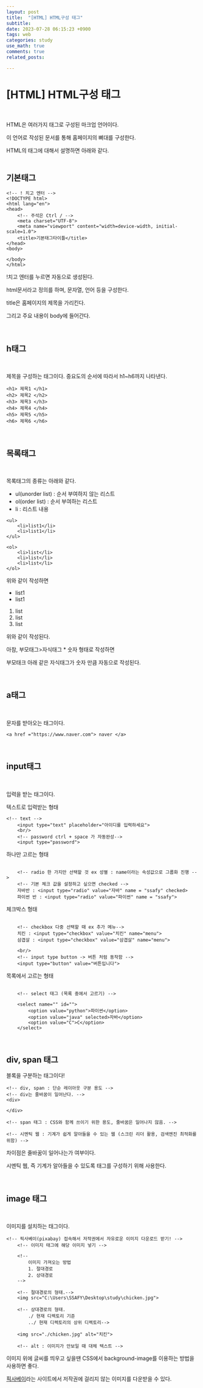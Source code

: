 ```yaml
---
layout: post
title:  "[HTML] HTML구성 태그"
subtitle:   
date: 2023-07-28 06:15:23 +0900
tags: web
categories: study
use_math: true
comments: true
related_posts:

---
```


# [HTML] HTML구성 태그<br/>
<br/>

HTML은 여러가지 태그로 구성된 마크업 언어이다.<br/>

이 언어로 작성된 문서를 통해 홈페이지의 뼈대를 구성한다.

HTML의 태그에 대해서 설명하면 아래와 같다.<br/>
<br/>

## 기본태그<br/>

```
<!-- ! 치고 엔터 -->
<!DOCTYPE html>
<html lang="en">
<head>
    <!-- 주석은 Ctrl / -->
    <meta charset="UTF-8">
    <meta name="viewport" content="width=device-width, initial-scale=1.0">
    <title>기본태그타이틀</title>
</head>
<body>
    
</body>
</html>

```
!치고 엔터를 누르면 자동으로 생성된다.<br/>

html문서라고 정의를 하며, 문자열, 언어 등을 구성한다.<br/>

title은 홈페이지의 제목을 가리킨다.

그리고 주요 내용이 body에 들어간다.<br/>

<br/>

## h태그<br/>
<br/>

제목을 구성하는 태그이다.
중요도의 순서에 따라서 h1~h6까지 나타낸다.<br/>

```
<h1> 제목1 </h1>
<h2> 제목2 </h2>
<h3> 제목3 </h3>
<h4> 제목4 </h4>
<h5> 제목5 </h5>
<h6> 제목6 </h6>
```

<br/>

## 목록태그<br/>
<Br/>

목록태그의 종류는 아래와 같다.<br/>

- ul(unorder list) : 순서 부여하지 않는 리스트
- ol(order list) : 순서 부여하는 리스트
- li : 리스트 내용

```
<ul>
    <li>list1</li>
    <li>list1</li>
</ul>

<ol>
    <li>list</li>
    <li>list</li>
    <li>list</li>
</ol>
```
위와 같이 작성하면

- list1
- list1

1. list
2. list
3. list

위와 같이 작성된다.<br/>

아참, 부모태그>자식태그 * 숫자 형태로 작성하면

부모태크 아래 같은 자식태그가 숫자 만큼 자동으로 작성된다.<Br/>

<br/>

## a태그<br/>
<br/>

문자를 받아오는 태그이다.<br/>

```
<a href ="https://www.naver.com"> naver </a>
```

<br/>

## input태그<br/>
<br/>

입력을 받는 태그이다.<br/>

텍스트로 입력받는 형태
```
<!-- text -->
    <input type="text" placeholder="아이디를 입력하세요">
    <br/>
    <!-- password ctrl + space 가 자동완성-->
    <input type="password">
```

하나만 고르는 형태
```

    <!-- radio 한 가지만 선택할 것 ex 성별 : name이라는 속성값으로 그룹화 진행 -->
    <!-- 기본 체크 값을 설정하고 싶으면 checked -->
    자바반 : <input type="radio" value="자바" name = "ssafy" checked>
    파이썬 반 : <input type="radio" value="파이썬" name = "ssafy">
```

체크박스 형태
```

    <!-- checkbox 다중 선택할 때 ex 추가 메뉴-->
    치킨 : <input type="checkbox" value="치킨" name="menu">
    삼겹살 : <input type="checkbox" value="삼겹살" name="menu">

    <br/>
    <!-- input type button -> 버튼 처럼 동작함 -->
    <input type="button" value="버튼입니다">

```

목록에서 고르는 형태
```

    <!-- select 태그 (목록 중에서 고르기) -->

    <select name="" id="">
        <option value="python">파이썬</option>
        <option value="java" selected>자바</option>
        <option value="C">C</option>
    </select>
```

<br/>

## div, span 태그<br/>

블록을 구분하는 태그이다!

```
<!-- div, span : 단순 레이아웃 구분 용도 -->
<!-- div는 줄바꿈이 일어난다. -->
<div>

</div>

<!-- span 태그 : CSS와 함께 쓰이기 위한 용도, 줄바꿈은 일어나지 않음. -->

<!-- 시멘틱 웹 : 기계가 쉽게 알아들을 수 있는 웹 (스크린 리더 활용, 검색엔진 최적화를 위함) -->
```

차이점은 줄바꿈이 일어나는가 여부이다.<br/>

시멘틱 웹, 즉 기계가 알아들을 수 있도록 태그를 구성하기 위해 사용한다.<br/>

<br/>

## image 태그<br/>
<br/>

이미지를 설치하는 태그이다.<br/>

```
<!-- 픽사베이(pixabay) 접속해서 저작권에서 자유로운 이미지 다운로드 받기! -->
    <!-- 이미지 태그에 해당 이미지 넣기 -->
    
    <!--
        이미지 가져오는 방법
        1. 절대경로
        2. 상대경로
    -->

    <!-- 절대경로의 형태.-->
    <img src="C:\Users\SSAFY\Desktop\study\chicken.jpg">

    <!-- 상대경로의 형태.
        ./ 현재 디렉토리 기준
        ../ 현재 디렉토리의 상위 디렉토리-->

    <img src="./chicken.jpg" alt="치킨">

    <!-- alt : 이미지가 안보일 때 대체 텍스트 -->
```

이미지 위에 글씨를 띄우고 싶을땐 CSS에서 background-image를 이용하는 방법을 사용하면 좋다.<br/>

[픽사베이](https://pixabay.com/ko/)라는 사이트에서 저작권에 걸리지 않는 이미지를 다운받을 수 있다.<br/>
